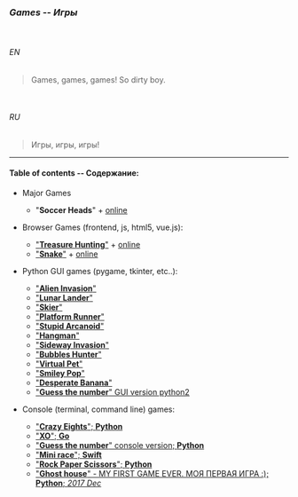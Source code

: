 ### _Games_ -- _Игры_


<br>


###### *EN*


> Games, games, games! So dirty boy.


<br>


###### *RU*

> Игры, игры, игры!

___


#### Table of contents -- Содержание:

+ Major Games
    * "__Soccer Heads__" + [online](https://only-romano.github.io/soccer/ "2018")

+ Browser Games (frontend, js, html5, vue.js):
    * ["__Treasure Hunting__"](frontend_games/treasure_hunting/ "2019") + [online](https://ripssr.github.io/treasure_hunting/)
    * ["__Snake__"](frontend_games/js_snake/) + [online](https://ripssr.github.io/js_snake/ "2019")

+ Python GUI games (pygame, tkinter, etc..):
    * ["__Alien Invasion__"](py_games/alien_invasion/ "2018")
    * ["__Lunar Lander__"](py_games/lunar_lander/ "2019")
    * ["__Skier__"](py_games/skier/ "2019")
    * ["__Platform Runner__"](py_games/runner/ "2019")
    * ["__Stupid Arcanoid__"](py_games/jump_jump.py "2019")
    * ["__Hangman__"](py_games/hangman/ "2019")
    * ["__Sideway Invasion__"](py_games/sideways_invasion/ "2018")
    * ["__Bubbles Hunter__"](py_games/bubles_hunter.py "2018")
    * ["__Virtual Pet__"](py_games/virtual_pet/ "2019")
    * ["__Smiley Pop__"](py_games/smiley_pop/ "2019")
    * ["__Desperate Banana__"](py_games/arcade_game/ "2019")
    * ["__Guess the number__" GUI version python2](py_games/py2.7_vers_gui/ "2018")

+ Console (terminal, command line) games:
    * ["__Crazy Eights__"; **Python**](cl_games/crazy_eights/ "2019")
    * ["__XO__"; **Go**](cl_games/xo/ "2018")
    * ["__Guess the number__" console version; **Python**](cl_games/guess_the_number/ "2018")
    * ["__Mini race__"; **Swift**](cl_games/app_race/ "2019")
    * ["__Rock Paper Scissors__"; **Python**](cl_games/rock_paper_scissors.py "2018")
    * ["__Ghost house__" - MY FIRST GAME EVER. МОЯ ПЕРВАЯ ИГРА :); **Python**; *2017 Dec*](cl_games/ghost_game.py "2017")

